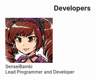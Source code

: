<head>
<style>
  
  img {
    border-radius: 50%;
  }
  
</style>
</head>
<body>
  
<h2><center>Developers</center></h2>
 
<figure>
  
  <img src="/assets/img/SenseiBambi.jpg" alt="SenseiBambi" style="width:150px">
  <figcaption style="right:15px">
    SenseiBambi <br>
    Lead Programmer and Developer
  </figcaption>
    
</figure>
  
</body>
